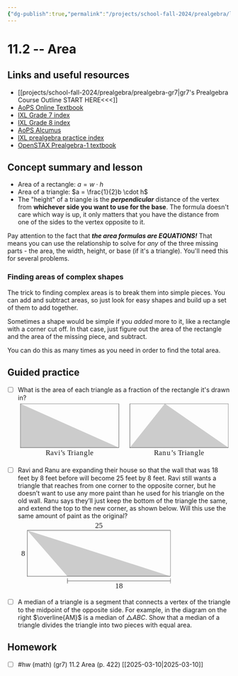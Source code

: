 ```yaml
---
{"dg-publish":true,"permalink":"/projects/school-fall-2024/prealgebra/lessons/11-2-area/"}
---
```



#  11.2 -- Area

## Links and useful resources 

- [[projects/school-fall-2024/prealgebra/prealgebra-gr7\|gr7's Prealgebra Course Outline START HERE<<<]]
- [AoPS Online Textbook](https://artofproblemsolving.com/ebooks/prealgebra-ebook/c0toc)
- [IXL Grade 7 index](https://www.ixl.com/math/grade-7)
- [IXL Grade 8 index](https://www.ixl.com/math/grade-8)
- [AoPS Alcumus](https://artofproblemsolving.com/teacher/students)
- [IXL prealgebra practice index](https://www.ixl.com/math/grade-7)
- [OpenSTAX Prealgebra-1 textbook](https://openstax.org/books/prealgebra-2e/pages/1-introduction)



## Concept summary and lesson

- Area of a rectangle: $a = w \cdot h$ 
- Area of a triangle: $a = \frac{1}{2}b \cdot h$ 
- The "height" of a triangle is the ***perpendicular*** distance of the vertex from **whichever side you want to use for the base**. The formula doesn't care which way is up, it only matters that you have the distance from one of the sides to the vertex opposite to it.

Pay attention to the fact that ***the area formulas are EQUATIONS!*** That means you can use the relationship to solve for *any* of the three missing parts - the area, the width, height, or base (if it's a triangle). You'll need this for several problems. 

### Finding areas of complex shapes

The trick to finding complex areas is to break them into simple pieces. You can add and subtract areas, so just look for easy shapes and build up a set of them to add together. 

Sometimes a shape would be simple if you *added* more to it, like a rectangle with a corner cut off. In that case, just figure out the area of the rectangle and the area of the missing piece, and subtract. 

You can do this as many times as you need in order to find the total area.

## Guided practice

- [ ] What is the area of each triangle as a fraction of the rectangle it's drawn in?
<svg viewBox="0 0 502.34374999999994 138.41475" preserveAspectRatio="xMinYMin meet" data-src="geometry_56-pdf" xmlns:dc="http://purl.org/dc/elements/1.1/" xmlns:cc="http://creativecommons.org/ns#" xmlns:rdf="http://www.w3.org/1999/02/22-rdf-syntax-ns#" xmlns:svg="http://www.w3.org/2000/svg" xmlns="http://www.w3.org/2000/svg" xmlns:inkscape="http://www.inkscape.org/namespaces/inkscape" version="1.1" width="502.34374999999994" height="138.41475"  xml:space="preserve"><metadata ><rdf:RDF><cc:Work rdf:about=""><dc:format>image/svg+xml</dc:format><dc:type rdf:resource="http://purl.org/dc/dcmitype/StillImage" /></cc:Work></rdf:RDF></metadata><defs ><clipPath id="geometry_56-pdf-clipPath22"><path d="m 0,0 342.5,0 0,89.33 L 0,89.33 0,0 z"  /></clipPath></defs><g transform="translate(5,5)"><g transform="scale(1.15)"><g transform="matrix(1.25,0,0,-1.25,0,111.665)" ><g transform="translate(0.015,0.012)" ><g ><g ><g ><g clip-path="url(#geometry_56-pdf-clipPath22)" ><g transform="scale(0.1,0.1)" ><path d="m 2.5,170.82 0,720 1620,-720 -1620,0"  style="fill:#cccccc;fill-opacity:1;fill-rule:nonzero;stroke:none" /><path d="m 2.5,170.82 0,720 1620,0 0,-720 -1620,0"  style="fill:none;stroke:currentColor;stroke-width:5;stroke-linecap:round;stroke-linejoin:round;stroke-miterlimit:10;stroke-opacity:1;stroke-dasharray:none" /><path d="m 1802.5,170.82 1620,0 -1044,720 -576,-720"  style="fill:#cccccc;fill-opacity:1;fill-rule:nonzero;stroke:none" /><path d="m 1802.5,170.82 1620,0 0,720 -1620,0 0,-720 z"  style="fill:none;stroke:currentColor;stroke-width:5;stroke-linecap:round;stroke-linejoin:round;stroke-miterlimit:10;stroke-opacity:1;stroke-dasharray:none" /></g></g></g></g></g><g transform="translate(-0.015,-0.012)" ><text transform="matrix(1,0,0,-1,41.854,4.885)" ><tspan x="0 7.9860735 13.963674 20.718361 24.197325 27.52087 35.578674 41.831245 46.553547 50.032513 56.010113 62.968037 69.615128 73.094093" y="0"  style="font-size:11.9552002px;font-variant:normal;writing-mode:lr-tb;fill:currentColor;fill-opacity:1;fill-rule:nonzero;stroke:none;font-family:STIX;font-style:normal">Ravi’sTriangle</tspan><tspan x="178.03683 186.02292 192.00052 198.95844 206.16742 209.49097 217.54877 223.80135 228.52365 232.00261 237.98021 244.93814 251.58524 255.06419" y="0"  style="font-size:11.9552002px;font-variant:normal;writing-mode:lr-tb;fill:currentColor;fill-opacity:1;fill-rule:nonzero;stroke:none;font-family:STIX;font-style:normal">Ranu’sTriangle</tspan></text> </g></g></g></g></g></svg>
- [ ] Ravi and Ranu are expanding their house so that the wall that was 18 feet by 8 feet before will become 25 feet by 8 feet. Ravi still wants a triangle that reaches from one corner to the opposite corner, but he doesn’t want to use any more paint than he used for his triangle on the old wall. Ranu says they’ll just keep the bottom of the triangle the same, and extend the top to the new corner, as shown below. Will this use the same amount of paint as the original?
<svg viewBox="0 0 349.6956365 162.9543125" preserveAspectRatio="xMinYMin meet" data-src="geometry_57-pdf" xmlns:dc="http://purl.org/dc/elements/1.1/" xmlns:cc="http://creativecommons.org/ns#" xmlns:rdf="http://www.w3.org/1999/02/22-rdf-syntax-ns#" xmlns:svg="http://www.w3.org/2000/svg" xmlns="http://www.w3.org/2000/svg" xmlns:inkscape="http://www.inkscape.org/namespaces/inkscape" version="1.1" width="349.6956365" height="162.9543125"  xml:space="preserve"><metadata ><rdf:RDF><cc:Work rdf:about=""><dc:format>image/svg+xml</dc:format><dc:type rdf:resource="http://purl.org/dc/dcmitype/StillImage" /></cc:Work></rdf:RDF></metadata><defs ><clipPath id="geometry_57-pdf-clipPath22"><path d="m 0,0 236.31,0 0,106.4 L 0,106.4 0,0 z"  /></clipPath></defs><g transform="translate(5,5)"><g transform="scale(1.15)"><g transform="matrix(1.25,0,0,-1.25,0,133.00375)" ><g transform="translate(0.015,0.013)" ><g ><g ><g ><g clip-path="url(#geometry_57-pdf-clipPath22)" ><g transform="scale(0.1,0.1)" ><path d="m 740.598,209.016 -630,720 2250.002,-720 -1620.002,0"  style="fill:#cccccc;fill-opacity:1;fill-rule:nonzero;stroke:none" /><path d="m 110.598,209.016 0,720 2250.002,0 0,-720 -2250.002,0"  style="fill:none;stroke:currentColor;stroke-width:5;stroke-linecap:round;stroke-linejoin:round;stroke-miterlimit:10;stroke-opacity:1;stroke-dasharray:none" /><path d="m 740.598,99.5156 0,75.0004"  style="fill:none;stroke:currentColor;stroke-width:5;stroke-linecap:round;stroke-linejoin:round;stroke-miterlimit:10;stroke-opacity:1;stroke-dasharray:none" /><path d="m 2360.6,99.5156 0,75.0004"  style="fill:none;stroke:currentColor;stroke-width:5;stroke-linecap:round;stroke-linejoin:round;stroke-miterlimit:10;stroke-opacity:1;stroke-dasharray:none" /><path d="m 740.598,137.016 1620.002,0"  style="fill:none;stroke:currentColor;stroke-width:5;stroke-linecap:round;stroke-linejoin:round;stroke-miterlimit:10;stroke-opacity:1;stroke-dasharray:none" /></g></g></g></g></g><g transform="translate(-0.015,-0.013)" ><text transform="matrix(1,0,0,-1,1.51,52.921)" ><tspan x="0" y="0"  style="font-size:11.9552002px;font-variant:normal;writing-mode:lr-tb;fill:currentColor;fill-opacity:1;fill-rule:nonzero;stroke:none;font-family:STIX;font-style:normal">8</tspan><tspan x="116.087 122.0646" y="-43.796001"  style="font-size:11.9552002px;font-variant:normal;writing-mode:lr-tb;fill:currentColor;fill-opacity:1;fill-rule:nonzero;stroke:none;font-family:STIX;font-style:normal">25</tspan><tspan x="147.58701 153.56461" y="51.196999"  style="font-size:11.9552002px;font-variant:normal;writing-mode:lr-tb;fill:currentColor;fill-opacity:1;fill-rule:nonzero;stroke:none;font-family:STIX;font-style:normal">18</tspan></text> </g></g></g></g></g></svg>

- [ ] A median of a triangle is a segment that connects a vertex of the triangle to the midpoint of the opposite side. For example, in the diagram on the right $\overline{AM}$   is a median of $\triangle ABC$. Show that a median of a triangle divides the triangle into two pieces with equal area.

## Homework

- [ ] #hw (math) (gr7) 11.2 Area (p. 422) [[2025-03-10\|2025-03-10]] 
